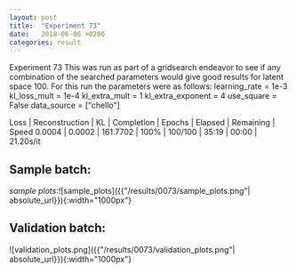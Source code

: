 ```yaml
---
layout: post
title:  "Experiment 73"
date:   2018-06-06 +0200
categories: result
---
```

Experiment 73
This was run as part of a gridsearch endeavor to see if any combination of the searched parameters would give good results for latent space 100.
For this run the parameters were as follows:
learning_rate = 1e-3
kl_loss_mult = 1e-4
kl_extra_mult = 1
kl_extra_exponent = 4
use_square = False
data_source = ["chello"]

Loss | Reconstruction | KL | Completion | Epochs | Elapsed | Remaining | Speed
0.0004 | 0.0002 | 161.7702 | 100% | 100/100 | 35:19 | 00:00 | 21.20s/it



## **Sample batch**:

_sample plots_:![sample_plots]({{"/results/0073/sample_plots.png"| absolute_url}}){:width="1000px"}

## **Validation batch**:

![validation_plots.png]({{"/results/0073/validation_plots.png"| absolute_url}}){:width="1000px"}
